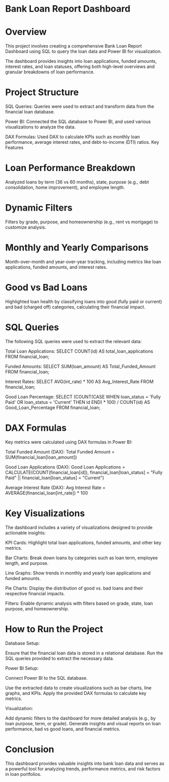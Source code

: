 # Bank Loan Report Dashboard

# Overview
This project involves creating a comprehensive Bank Loan Report Dashboard using SQL to query the loan data and Power BI for visualization.

The dashboard provides insights into loan applications, funded amounts, interest rates, and loan statuses, offering both high-level overviews and granular breakdowns of loan performance.

# Project Structure

SQL Queries: Queries were used to extract and transform data from the financial loan database.

Power BI: Connected the SQL database to Power BI, and used various visualizations to analyze the data.

DAX Formulas: Used DAX to calculate KPIs such as monthly loan performance, average interest rates, and debt-to-income (DTI) ratios.
Key Features

# Loan Performance Breakdown
Analyzed loans by term (36 vs 60 months), state, purpose (e.g., debt consolidation, home improvement), and employee length.

# Dynamic Filters
Filters by grade, purpose, and homeownership (e.g., rent vs mortgage) to customize analysis.

# Monthly and Yearly Comparisons
Month-over-month and year-over-year tracking, including metrics like loan applications, funded amounts, and interest rates.

# Good vs Bad Loans
Highlighted loan health by classifying loans into good (fully paid or current) and bad (charged off) categories, calculating their financial impact.

# SQL Queries

The following SQL queries were used to extract the relevant data:

Total Loan Applications:
SELECT COUNT(id) AS total_loan_applications FROM financial_loan;

Funded Amounts:
SELECT SUM(loan_amount) AS Total_Funded_Amount FROM financial_loan;

Interest Rates:
SELECT AVG(int_rate) * 100 AS Avg_Interest_Rate FROM financial_loan;

Good Loan Percentage:
SELECT 
(COUNT(CASE WHEN loan_status = 'Fully Paid' OR loan_status = 'Current' THEN id END) * 100) / 
COUNT(id) AS Good_Loan_Percentage 
FROM financial_loan;

# DAX Formulas

Key metrics were calculated using DAX formulas in Power BI:

Total Funded Amount (DAX):
Total Funded Amount = SUM(financial_loan[loan_amount])

Good Loan Applications (DAX):
Good Loan Applications = CALCULATE(COUNT(financial_loan[id]), 
financial_loan[loan_status] = "Fully Paid" || financial_loan[loan_status] = "Current")

Average Interest Rate (DAX):
Avg Interest Rate = AVERAGE(financial_loan[int_rate]) * 100


# Key Visualizations

The dashboard includes a variety of visualizations designed to provide actionable insights:

KPI Cards: Highlight total loan applications, funded amounts, and other key metrics.

Bar Charts: Break down loans by categories such as loan term, employee length, and purpose.

Line Graphs: Show trends in monthly and yearly loan applications and funded amounts.

Pie Charts: Display the distribution of good vs. bad loans and their respective financial impacts.

Filters: Enable dynamic analysis with filters based on grade, state, loan purpose, and homeownership.


# How to Run the Project

Database Setup:

Ensure that the financial loan data is stored in a relational database.
Run the SQL queries provided to extract the necessary data.

Power BI Setup:

Connect Power BI to the SQL database.

Use the extracted data to create visualizations such as bar charts, line graphs, and KPIs.
Apply the provided DAX formulas to calculate key metrics.

Visualization:

Add dynamic filters to the dashboard for more detailed analysis (e.g., by loan purpose, term, or grade).
Generate insights and visual reports on loan performance, bad vs good loans, and financial metrics.

# Conclusion

This dashboard provides valuable insights into bank loan data and serves as a powerful tool for analyzing trends, performance metrics, and risk factors in loan portfolios.




